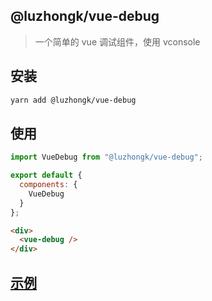 ## @luzhongk/vue-debug

> 一个简单的 vue 调试组件，使用 vconsole

## 安装

```bash
yarn add @luzhongk/vue-debug
```

## 使用

```js
import VueDebug from "@luzhongk/vue-debug";

export default {
  components: {
    VueDebug
  }
};
```

```html
<div>
  <vue-debug />
</div>
```

## [示例](./demo)
